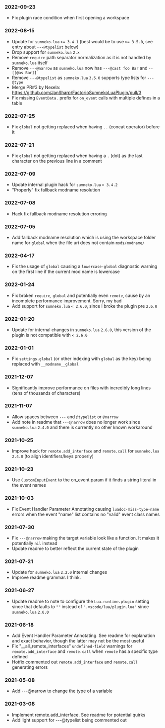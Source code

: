 
### 2022-09-23
- Fix plugin race condition when first opening a workspace

### 2022-08-15
- Update for `sumneko.lua` `>= 3.4.1` (best would be to use `>= 3.5.0`, see entry about `---@typelist` below)
- Drop support for `sumneko.lua` `2.x`
- Remove `require` path separator normalization as it is not handled by `sumneko.lua` itself
- Remove `---@narrow` as `sumneko.lua` now has `---@cast foo Bar` and `--[[@as Bar]]`
- Remove `---@typelist` as `sumneko.lua` `3.5.0` supports type lists for `---@type`
- Merge PR#3 by Nexela: https://github.com/JanSharp/FactorioSumnekoLuaPlugin/pull/3
- Fix missing `EventData.` prefix for `on_event` calls with multiple defines in a table

### 2022-07-25
- Fix `global` not getting replaced when having `..` (concat operator) before it

### 2022-07-21
- Fix `global` not getting replaced when having a `.` (dot) as the last character on the previous line in a comment

### 2022-07-09
- Update internal plugin hack for `sumneko.lua` `> 3.4.2`
- "Properly" fix fallback modname resolution

### 2022-07-08
- Hack fix fallback modname resolution erroring

### 2022-07-05
- Add fallback modname resolution which is using the workspace folder name for `global` when the file uri does not contain `mods/modname/`

### 2022-04-17
- Fix the usage of `global` causing a `lowercase-global` diagnostic warning on the first line if the current mod name is lowercase

### 2022-01-24
- Fix broken `require`, `global` and potentially even `remote`, cause by an incomplete performance improvement. Sorry, my bad
- Add support for `sumneko.lua` `< 2.6.0`, since I broke the plugin pre `2.6.0`

### 2022-01-20
- Update for internal changes in `sumneko.lua` `2.6.0`, this version of the plugin is not compatible with `< 2.6.0`

### 2022-01-01
- Fix `settings.global` (or other indexing with `global` as the key) being replaced with `__modname__global`

### 2021-12-07
- Significantly improve performance on files with incredibly long lines (tens of thousands of characters)

### 2021-11-07
- Allow spaces between `---` and `@typelist` or `@narrow`
- Add note in readme that `---@narrow` does no longer work since `sumneko.lua` `2.4.0` and there is currently no other known workaround

### 2021-10-25
- Improve hack for `remote.add_interface` and `remote.call` for `sumneko.lua` `2.4.0` (to align identifiers/keys properly)

### 2021-10-23
- Use `CustomInputEvent` to the on_event param if it finds a string literal in the event names

### 2021-10-03
- Fix Event Handler Parameter Annotating causing `luadoc-miss-type-name` errors when the event "name" list contains no "valid" event class names

### 2021-07-30
- Fix `---@narrow` making the target variable look like a function. It makes it potentially `nil` instead
- Update readme to better reflect the current state of the plugin

### 2021-07-21
- Update for `sumneko.lua` `2.2.0` internal changes
- Improve readme grammar. I think.

### 2021-06-27
- Update readme to note to configure the `Lua.runtime.plugin` setting since that defaults to `""` instead of `".vscode/lua/plugin.lua"` since `sumneko.lua` `2.0.0`

### 2021-06-18
- Add Event Handler Parameter Annotating. See readme for explanation and exact behavior, though the latter may not be the most useful
- Fix "__all_remote_interfaces" `undefined-field` warnings for `remote.add_interface` and `remote.call` when `remote` has a specific type defined
- Hotfix commented out `remote.add_interface` and `remote.call` generating errors

### 2021-05-08
- Add ---@narrow to change the type of a variable

### 2021-03-08
- Implement remote.add_interface. See readme for potential quirks
- Add light support for ---@typelist being commented out
